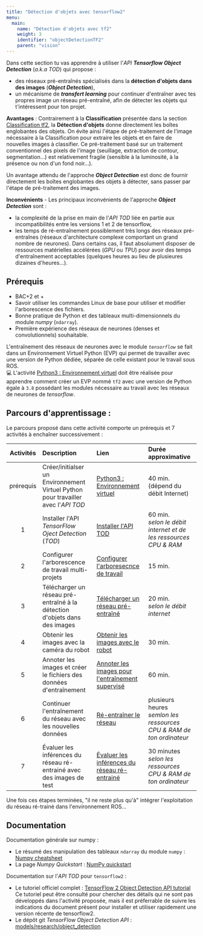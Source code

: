 ```yaml
---
title: "Détection d'objets avec tensorflow2"
menu:
  main:
    name: "Détection d'objets avec tf2"
    weight: 3
    identifier: "objectDetectionTF2"
    parent: "vision"
---
```


Dans cette section tu vas apprendre à utiliser l'_API_ ___Tensorflow Object Detection___ (_a.k.a_ _TOD_) qui propose :
* des réseaux pré-entraînés spécialisés dans la __détection d'objets dans des images__ (___Object Detection___),
* un mécanisme de ___transfert learning___ pour continuer d'entraîner avec tes propres image un réseau pré-entraîné, afin de détecter les objets qui t'intéressent pour ton projet.

__Avantages__ : Contrairement à la __Classification__ présentée dans la section [Classification tf2](https://learn.e.ros4.pro/fr/vision/classification_tf2/), la __Détection d'objets__ donne directement les boîtes englobantes des objets. On évite ainsi l'étape de pré-traitement de l'image nécessaire à la Classification pour extraire les objets et en faire de nouvelles images à classifier. Ce pré-traitement basé sur un traitement conventionnel des pixels de l'image (seuillage, extraction de contour, segmentation...) est relativement fragile (sensible à la luminosité, à la présence ou non d'un fond noir...).

Un avantage attendu de l'approche ___Object Detection___ est donc de fournir directement les boîtes englobantes des objets à détecter, sans passer par l'étape de pré-traitement des images.

__Inconvénients__ - Les principaux inconvénients de l'approche ___Object Detection___ sont :
* la complexité de la prise en main de l'_API TOD_ liée en partie aux incompatibilités entre les  versions 1 et 2 de tensorflow,
* les temps de ré-entraînement possiblement très longs des réseaux pré-entraînes (réseaux d'architecture complexe comportant un grand nombre de neurones). Dans certains cas, il faut absolument disposer de ressources matérielles accélérées (_GPU_ ou _TPU_) pour avoir des temps d'entraînement acceptables (quelques heures au lieu de plusieures dizaines d'heures...).


## Prérequis

* BAC+2 et +
* Savoir utiliser les commandes Linux de base pour utiliser et modifier l'arborescence des fichiers.
* Bonne pratique de Python et des tableaux multi-dimensionnels du module _numpy_ (`ndarray`).
* Première expérience des réseaux de neurones (denses et convolutionnels) souhaitable.

L'entraînement des réseaux de neurones avec le module _`tensorflow`_ se fait dans un Environnement Virtuel Python (EVP) qui permet de travailler avec une version de Python dédiée, séparée de celle existant pour le travail sous ROS.<br>
💻 L'activité [Python3 : Environnement virtuel](https://learn.e.ros4.pro/fr/faq/python3/venv/) doit être réalisée pour apprendre comment créer un EVP nommé `tf2` avec une version de Python égale à `3.8` possédant les modules nécessaire au travail avec les réseaux de neurones de _tensorflow_.

## Parcours d'apprentissage :

Le parcours proposé dans cette activité comporte un prérequis et 7 activités à enchaîner successivement :

Activités |  Description                                                            | Lien | Durée approximative | 
:--------:|:------------------------------------------------------------------------|:-----|:---------|
prérequis| Créer/initialser un Environnement Virtuel Python pour travailler avec l'_API TOD_ | [Python3 : Environnement virtuel](https://learn.e.ros4.pro/fr/faq/python3/venv/) | 40 min. (dépend du débit Internet)
1| Installer l'API _TensorFlow Oject Detection_ (_TOD_)                      | [Installer l'API TOD](tod_install/) | 60 min.<br>_selon le débit internet et de les ressources CPU & RAM_ |
2| Configurer l'arborescence de travail multi-projets                        | [Configurer l'arboresecnce de travail](configure_working_tree) | 15 min.| 
3| Télécharger un réseau pré-entraîné à la détection d'objets dans des images| [Télécharger un réseau pré-entraîné](downlod_pre-trained_network/)| 20 min. <br>_selon le débit internet_|
4| Obtenir les images avec la caméra du robot                                | [Obtenir les images avec le robot](get_images_from_robot/) | 30 min. |
5| Annoter les images et créer le fichiers des données d'entraînement        | [Annoter les images pour l'entraînement supervisé](annotate_images)| 60 min. |
6| Continuer l'entraînement du réseau avec les nouvelles données             |  [Ré-entraîner le réseau](re-train_network) | plusieurs heures <br>_semlon les ressources CPU & RAM de ton ordinateur_|
7| Évaluer les inférences du réseau ré-entrainé avec des images de test      | [Évaluer les inférences du réseau ré-entrainé](evaluate_network) | 30 minutes<br> _selon les ressources CPU & RAM de ton ordinateur_|

Une fois ces étapes terminées, "il ne reste plus qu'à" intégrer l'exploitation du réseau ré-trainé dans l'environnement ROS...

## Documentation

Documentation générale sur numpy :
* Le résumé des manipulation des tableaux `ndarray` du module `numpy` : [Numpy cheatsheet](https://s3.amazonaws.com/assets.datacamp.com/blog_assets/Numpy_Python_Cheat_Sheet.pdf)
* La page _Numpy Quickstart_ : [NumPy quickstart](https://numpy.org/devdocs/user/quickstart.html)

Documentation sur l'_API TOD_ pour `tensorflow2` :
* Le tutoriel officiel complet : [TensorFlow 2 Object Detection API tutorial](https://tensorflow-object-detection-api-tutorial.readthedocs.io/en/latest/index.html)<br>
Ce tutoriel peut être consulté pour chercher des détails qui ne sont pas développés dans l'activité proposée, mais il est préferrable de suivre 
les indications du document présent pour installer et utiliser rapidement une version récente de tensorflow2. 
* Le dépôt git _TensorFlow Object Detection API_ : [models/research/object_detection](https://github.com/tensorflow/models/tree/master/research/object_detection)<br><br>


